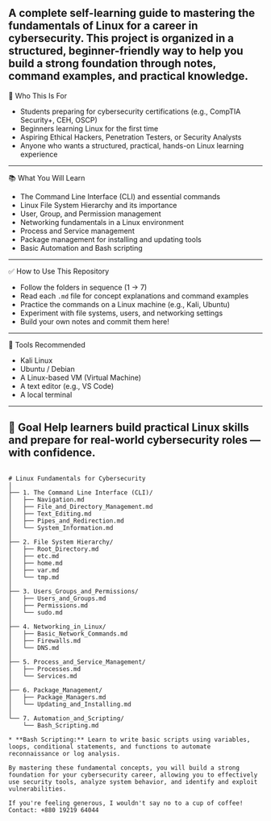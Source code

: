 A complete self-learning guide to mastering the fundamentals of Linux for a career in cybersecurity.
This project is organized in a structured, beginner-friendly way to help you build a strong foundation through notes, command examples, and practical knowledge.
---
🧭 Who This Is For

- Students preparing for cybersecurity certifications (e.g., CompTIA Security+, CEH, OSCP)
- Beginners learning Linux for the first time
- Aspiring Ethical Hackers, Penetration Testers, or Security Analysts
- Anyone who wants a structured, practical, hands-on Linux learning experience
---
📚 What You Will Learn

- The Command Line Interface (CLI) and essential commands
- Linux File System Hierarchy and its importance
- User, Group, and Permission management
- Networking fundamentals in a Linux environment
- Process and Service management
- Package management for installing and updating tools
- Basic Automation and Bash scripting
---
 ✅ How to Use This Repository

- Follow the folders in sequence (1 → 7)
- Read each `.md` file for concept explanations and command examples
- Practice the commands on a Linux machine (e.g., Kali, Ubuntu)
- Experiment with file systems, users, and networking settings
- Build your own notes and commit them here!
---
🧪 Tools Recommended
- Kali Linux
- Ubuntu / Debian
- A Linux-based VM (Virtual Machine)
- A text editor (e.g., VS Code)
- A local terminal
---
🏁 Goal
Help learners build practical Linux skills and prepare for real-world cybersecurity roles — with confidence.
---

```plaintext

# Linux Fundamentals for Cybersecurity
│
├── 1. The Command Line Interface (CLI)/
│   ├── Navigation.md
│   ├── File_and_Directory_Management.md
│   ├── Text_Editing.md
│   ├── Pipes_and_Redirection.md
│   └── System_Information.md
│
├── 2. File System Hierarchy/
│   ├── Root_Directory.md
│   ├── etc.md
│   ├── home.md
│   ├── var.md
│   └── tmp.md
│
├── 3. Users_Groups_and_Permissions/
│   ├── Users_and_Groups.md
│   ├── Permissions.md
│   └── sudo.md
│
├── 4. Networking_in_Linux/
│   ├── Basic_Network_Commands.md
│   ├── Firewalls.md
│   └── DNS.md
│
├── 5. Process_and_Service_Management/
│   ├── Processes.md
│   └── Services.md
│
├── 6. Package_Management/
│   ├── Package_Managers.md
│   └── Updating_and_Installing.md
│
└── 7. Automation_and_Scripting/
    └── Bash_Scripting.md

* **Bash Scripting:** Learn to write basic scripts using variables, loops, conditional statements, and functions to automate reconnaissance or log analysis.

By mastering these fundamental concepts, you will build a strong foundation for your cybersecurity career, allowing you to effectively use security tools, analyze system behavior, and identify and exploit vulnerabilities.

If you're feeling generous, I wouldn't say no to a cup of coffee!
Contact: +880 19219 64044
